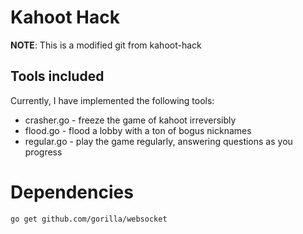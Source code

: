 # Kahoot Hack

**NOTE**: This is a modified git from kahoot-hack

## Tools included

Currently, I have implemented the following tools:

 * crasher.go - freeze the game of kahoot irreversibly
 * flood.go - flood a lobby with a ton of bogus nicknames
 * regular.go - play the game regularly, answering questions as you progress

# Dependencies

    go get github.com/gorilla/websocket
